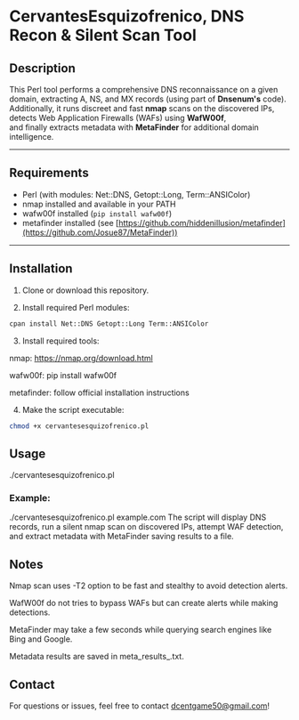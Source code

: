 # CervantesEsquizofrenico, DNS Recon & Silent Scan Tool

## Description

This Perl tool performs a comprehensive DNS reconnaissance on a given domain, extracting A, NS, and MX records (using part of **Dnsenum's** code).  
Additionally, it runs discreet and fast **nmap** scans on the discovered IPs, detects Web Application Firewalls (WAFs) using **WafW00f**,  
and finally extracts metadata with **MetaFinder** for additional domain intelligence.

---

## Requirements

- Perl (with modules: Net::DNS, Getopt::Long, Term::ANSIColor)  
- nmap installed and available in your PATH  
- wafw00f installed (`pip install wafw00f`)  
- metafinder installed (see [https://github.com/hiddenillusion/metafinder](https://github.com/Josue87/MetaFinder))  

---

## Installation

1. Clone or download this repository.

2. Install required Perl modules:
```bash
cpan install Net::DNS Getopt::Long Term::ANSIColor
```
3. Install required tools:

nmap: https://nmap.org/download.html

wafw00f: pip install wafw00f

metafinder: follow official installation instructions

4. Make the script executable:
```bash
chmod +x cervantesesquizofrenico.pl
```

## Usage
./cervantesesquizofrenico.pl <domain>

### Example:
./cervantesesquizofrenico.pl example.com
The script will display DNS records, run a silent nmap scan on discovered IPs, attempt WAF detection,
and extract metadata with MetaFinder saving results to a file.

## Notes
Nmap scan uses -T2 option to be fast and stealthy to avoid detection alerts.

WafW00f do not tries to bypass WAFs but can create alerts while making detections.

MetaFinder may take a few seconds while querying search engines like Bing and Google.

Metadata results are saved in meta_results_<domain>.txt.

## Contact
For questions or issues, feel free to contact dcentgame50@gmail.com!

